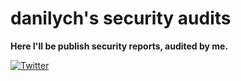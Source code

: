 # danilych's security audits

**Here I'll be publish security reports, audited by me.**

[![Twitter](https://img.shields.io/badge/-Twitter-090909?style=for-the-badge&logo=x)](https://twitter.com/danilych45)
